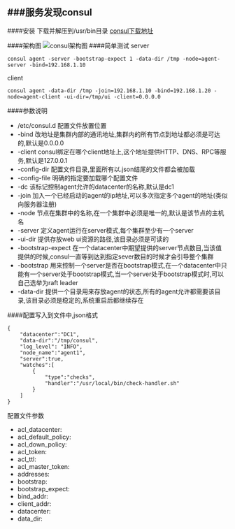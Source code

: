 ###服务发现consul
------
####安装
下载并解压到/usr/bin目录
[consul下载地址](https://www.consul.io/downloads.html)

####架构图
![consul架构图](https://www.consul.io/assets/images/consul-arch-b2478674.png)
####简单测试
server
	
	consul agent -server -bootstrap-expect 1 -data-dir /tmp -node=agent-server -bind=192.168.1.10

client
	
	consul agent -data-dir /tmp -join=192.168.1.10 -bind=192.168.1.20 -node=agent-client -ui-dir=/tmp/ui -client=0.0.0.0

####参数说明

-	/etc/consul.d 		配置文件放置位置
-	-bind				改地址是集群内部的通讯地址,集群内的所有节点到地址都必须是可达的,默认是0.0.0.0
-	-client 			consul绑定在哪个client地址上,这个地址提供HTTP、DNS、RPC等服务,默认是127.0.0.1
-	-config-dir			配置文件目录,里面所有以.json结尾的文件都会被加载
-	-config-file		明确的指定要加载哪个配置文件
-	-dc 				该标记控制agent允许的datacenter的名称,默认是dc1
-	-join				加入一个已经启动的agent的ip地址,可以多次指定多个agent的地址(类似向服务器注册)
-	-node				节点在集群中的名称,在一个集群中必须是唯一的,默认是该节点的主机名
-	-server 			定义agent运行在server模式,每个集群至少有一个server
-	-ui-dir 			提供存放web ui资源的路径,该目录必须是可读的
-	-bootstrap-expect	在一个datacenter中期望提供的server节点数目,当该值提供的时候,consul一直等到达到指定sever数目的时候才会引导整个集群
-	-bootstrap 			用来控制一个server是否在bootstrap模式,在一个datacenter中只能有一个server处于bootstrap模式,当一个server处于bootstrap模式时,可以自己选举为raft leader
-	-data-dir			提供一个目录用来存放agent的状态,所有的agent允许都需要该目录,该目录必须是稳定的,系统重启后都继续存在

####配置写入到文件中,json格式

	{
		"datacenter":"DC1",
		"data-dir":"/tmp/consul",
		"log_level": "INFO",
		"node_name":"agent1",
		"server":true,
		"watches":[
			{
				"type":"checks",
				"handler":"/usr/local/bin/check-handler.sh"
			}
		]
	}

配置文件参数
-	acl_datacenter:
-	acl_default_policy:
-	acl_down_policy:
-	acl_token:
-	acl_ttl:
-	acl_master_token:
-	addresses:
-	bootstrap:
-	bootstrap_expect:
-	bind_addr:
-	client_addr:
-	datacenter:
-	data_dir: